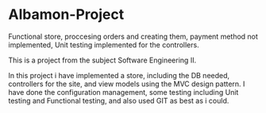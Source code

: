 # Albamon-Project
Functional store, proccesing orders and creating them, payment method not implemented, Unit testing implemented for the controllers.

This is a project from the subject Software Engineering II.

In this project i have implemented a store, including the DB needed, controllers for the site, and view models using the MVC design pattern.
I have done the configuration management, some testing including Unit testing and Functional testing, and also used GIT as best as i could.
